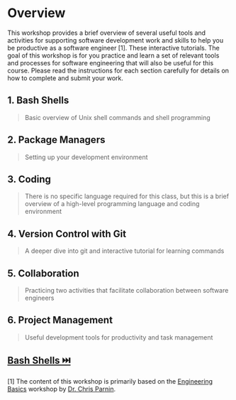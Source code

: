 # Overview

This workshop provides a brief overview of several useful tools and activities for supporting software development work and skills to help you be productive as a software engineer [1]. These interactive tutorials. The goal of this workshop is for you practice and learn a set of relevant tools and processes for software engineering that will also be useful for this course. Please read the instructions for each section carefully for details on how to complete and submit your work. 


## **1. Bash Shells**
> Basic overview of Unix shell commands and shell programming

## **2. Package Managers**
> Setting up your development environment

## **3. Coding**
> There is no specific language required for this class, but this is a brief overview of a high-level programming language and coding environment

## **4. Version Control with Git**
> A deeper dive into git and interactive tutorial for learning commands

## **5. Collaboration**
> Practicing two activities that facilitate collaboration between software engineers

## **6. Project Management**
> Useful development tools for productivity and task management

## [Bash Shells ⏭️](Bash.md)

[1] The content of this workshop is primarily based on the [Engineering Basics](https://github.com/chrisparnin/EngineeringBasics) workshop by [Dr. Chris Parnin](https://chrisparnin.me).